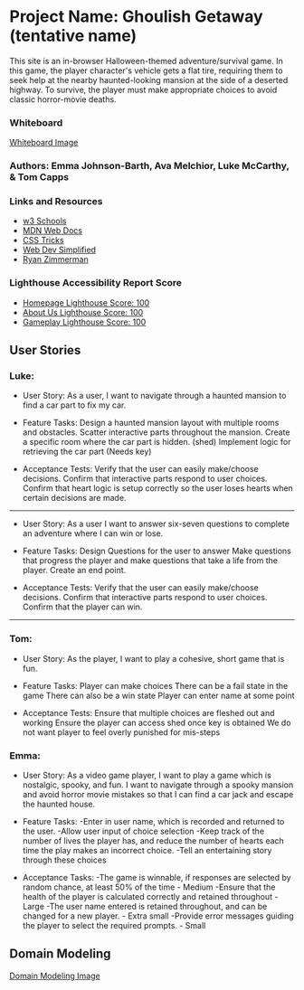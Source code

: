 # Project Name: Ghoulish Getaway (tentative name)

This site is an in-browser Halloween-themed adventure/survival game. In this game, the player character's vehicle gets a flat tire, requiring them to seek help at the nearby haunted-looking mansion at the side of a deserted highway. To survive, the player must make appropriate choices to avoid classic horror-movie deaths.

### Whiteboard

[Whiteboard Image](images/whiteboard.jpg)

### Authors: Emma Johnson-Barth, Ava Melchior, Luke McCarthy, & Tom Capps

### Links and Resources

* [w3 Schools](https://www.w3schools.com/)
* [MDN Web Docs](https://developer.mozilla.org/en-US/)
* [CSS Tricks](https://css-tricks.com/)
* [Web Dev Simplified](https://codepen.io/WebDevSimplified/pen/xoKZbd)
* [Ryan Zimmerman](https://codepen.io/rzim2082/pen/jMWYJW?editors=0010)

### Lighthouse Accessibility Report Score

* [Homepage Lighthouse Score: 100](images/indexhml.png)
* [About Us Lighthouse Score: 100](images/aboutUS.png)
* [Gameplay Lighthouse Score: 100](images/gameplay.png)

## User Stories

### Luke:

* User Story: As a user, I want to navigate through a haunted mansion to find a car part to fix my car.

* Feature Tasks:
Design a haunted mansion layout with multiple rooms and obstacles.
Scatter interactive parts throughout the mansion.
Create a specific room where the car part is hidden. (shed)
Implement logic for retrieving the car part (Needs key)
* Acceptance Tests:
Verify that the user can easily make/choose decisions.
Confirm that interactive parts respond to user choices.
Confirm that heart logic is setup correctly so the user loses hearts when certain decisions are made.

---

* User Story: As a user I want to answer six-seven questions to complete an adventure where I can win or lose.

* Feature Tasks:
Design Questions for the user to answer
Make questions that progress the player and make questions that take a life from the player.
Create an end point.
* Acceptance Tests:
Verify that the user can easily make/choose decisions.
Confirm that interactive parts respond to user choices.
Confirm that the player can win.

---

### Tom:

* User Story: As the player, I want to play a cohesive, short game that is fun.

* Feature Tasks:
Player can make choices
There can be a fail state in the game
There can also be a win state
Player can enter name at some point

* Acceptance Tests:
Ensure that multiple choices are fleshed out and working
Ensure the player can access shed once key is obtained
We do not want player to feel overly punished for  mis-steps

### Emma:

* User Story:
As a video game player, I want to play a game which is nostalgic, spooky, and fun. I want to navigate through a spooky mansion and avoid horror movie mistakes so that I can find a car jack and escape the haunted house.

* Feature Tasks:
-Enter in user name, which is recorded and returned to the user.
-Allow user input of choice selection
-Keep track of the number of lives the player has, and reduce the number of hearts each time the play makes an incorrect choice.
-Tell an entertaining story through these choices
* Acceptance Tasks:
-The game is winnable, if responses are selected by random chance, at least 50% of the time - Medium
-Ensure that the health of the player is calculated correctly and retained throughout - Large
-The user name entered is retained throughout, and can be changed for a new player. - Extra small
-Provide error messages guiding the player to select the required prompts. - Small

## Domain Modeling
[Domain Modeling Image](images/domain.jpg)
